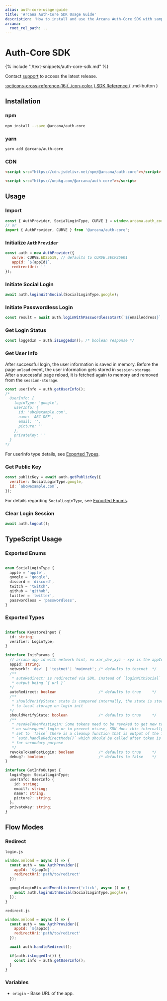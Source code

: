 ```yaml
---
alias: auth-core-usage-guide
title: 'Arcana Auth-Core SDK Usage Guide'
description: 'How to install and use the Arcana Auth-Core SDK with sample code and references.'
arcana:
  root_rel_path: ..
---
```


<!--
Note, from here the content is a pure markdown file with no mkdocs related tags or keywords. It is a copy 
of the file in the `auth-core` repo: https://github.com/arcana-network/auth/blob/main/usage.md
-->

# Auth-Core SDK

{% include "./text-snippets/auth-core-sdk.md" %}

Contact [support](mailto:support@arcana.network) to access the latest release. 

[:octicons-cross-reference-16:{ .icon-color } SDK Reference ](https://auth-core-sdk-ref-guide.netlify.app/){ .md-button }

## Installation

### npm

```sh
npm install --save @arcana/auth-core
```

### yarn

```sh
yarn add @arcana/auth-core
```

### CDN

```html
<script src="https://cdn.jsdelivr.net/npm/@arcana/auth-core"></script>
```

```html
<script src="https://unpkg.com/@arcana/auth-core"></script>
```

## Usage

### Import

```js
const { AuthProvider, SocialLoginType, CURVE } = window.arcana.auth_core;
// or
import { AuthProvider, CURVE } from '@arcana/auth-core';
```

### Initialize `AuthProvider`

```js
const auth = new AuthProvider({
   curve: CURVE.ED25519, // defaults to CURVE.SECP256K1
   appId: `${appId}`,
   redirectUri: ''    
});
```

### Initiate Social Login

```js
await auth.loginWithSocial(SocialLoginType.google);
```

### Initiate Passwordless Login

```js
const result = await auth.loginWithPasswordlessStart(`${emailAddress}`, PasswordlessOptions);
```

### Get Login Status

```js
const loggedIn = auth.isLoggedIn(); /* boolean response */
```

### Get User Info

After successful login, the user information is saved in memory. Before the page `unload` event, the user information gets stored in `session-storage`. After a successful page reload, it is fetched again to memory and removed from the `session-storage`.

```js
const userInfo = auth.getUserInfo();
/* 
  UserInfo: {
    loginType: 'google',
    userInfo: {
      id: 'abc@example.com',
      name: 'ABC DEF',
      email: '',
      picture: ''
    },
    privateKey: ''
  }
*/
```

For userInfo type details, see [Exported Types](#exported-types).

### Get Public Key

```js
const publicKey = await auth.getPublicKey({
  verifier: SocialLoginType.google,
  id: `abc@example.com`,
}); 
```

For details regarding `SocialLoginType`, see [Exported Enums](#exported-enums).

### Clear Login Session

```js
await auth.logout();
```

## TypeScript Usage

### Exported Enums

```ts

enum SocialLoginType {
  apple = 'apple',
  google = 'google',
  discord = 'discord',
  twitch = 'twitch',
  github = 'github',
  twitter = 'twitter',
  passwordless = 'passwordless',
}

```

### Exported Types

```ts

interface KeystoreInput {
  id: string;
  verifier: LoginType;
}

interface InitParams {
  // arcana app id with network hint, ex xar_dev_xyz - xyz is the appId
  appId: string;
  network?: 'dev' | 'testnet'| 'mainnet'; /* defaults to testnet  */
  /**
   * autoRedirect: is redirected via SDK, instead of `loginWithSocial`
   * output being `{ url }`
  */
  autoRedirect: boolean                   /* defaults to true     */
  /** 
   * shouldVerifyState: state is compared internally, the state is stored
   * to local storage on login init
  */
  shouldVerifyState: boolean              /* defaults to true     */ 
  /**
   * revokeTokenPostLogin: Some tokens need to be revoked to get new tokens
   * on subsequent login or to prevent misuse, SDK does this internally. If
   * set to `false` there is a cleanup function that is output of the func
   * `auth.handleRedirectMode()` which should be called after token is used 
   * for secondary purpose
   */
  revokeTokenPostLogin: boolean           /* defaults to true     */
  debug?: boolean;                        /* defaults to false    */
}

interface GetInfoOutput {
  loginType: SocialLoginType;
  userInfo: UserInfo {
    id: string;
    email?: string;
    name?: string;
    picture?: string;
  };
  privateKey: string;
}


```

## Flow Modes

### Redirect

`login.js`

```js
window.onload = async () => {
  const auth = new AuthProvider({
    appId: `${appId}`,
    redirectUri:'path/to/redirect' 
  });

  googleLoginBtn.addEventListener('click', async () => {
    await auth.loginWithSocial(SocialLoginType.google);
  });
}
```

`redirect.js`

```js
window.onload = async () => {
  const auth = new AuthProvider({
    appId: `${appId}`,
    redirectUri:'path/to/redirect' 
  });

  await auth.handleRedirect();

  if(auth.isLoggedIn()) {
    const info = auth.getUserInfo();
  }
}
```

### Variables

- `origin` - Base URL of the app.
